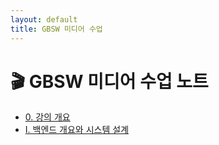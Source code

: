 ```yaml
---
layout: default
title: GBSW 미디어 수업
---
```


# 🎬 GBSW 미디어 수업 노트

- [0. 강의 개요 ](0.%20강의%20개요.md미디어의_이해.html)
- [Ⅰ. 백엔드 개요와 시스템 설계](Ⅰ.%20백엔드%20개요와%20시스템%20설계.html)
